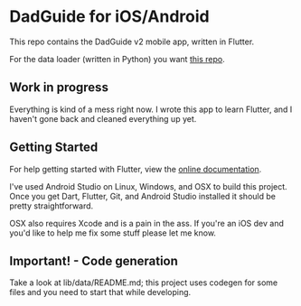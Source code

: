# DadGuide for iOS/Android

This repo contains the DadGuide v2 mobile app, written in Flutter.

For the data loader (written in Python) you want [this repo](https://github.com/nachoapps/dadguide-data).

## Work in progress

Everything is kind of a mess right now. I wrote this app to learn Flutter, and I haven't gone back
and cleaned everything up yet.

## Getting Started

For help getting started with Flutter, view the [online documentation](https://flutter.dev/docs).

I've used Android Studio on Linux, Windows, and OSX to build this project. Once you get Dart,
Flutter, Git, and Android Studio installed it should be pretty straightforward.

OSX also requires Xcode and is a pain in the ass. If you're an iOS dev and you'd like to help me
fix some stuff please let me know.

## Important! - Code generation

Take a look at lib/data/README.md; this project uses codegen for some files and you need to start
that while developing.